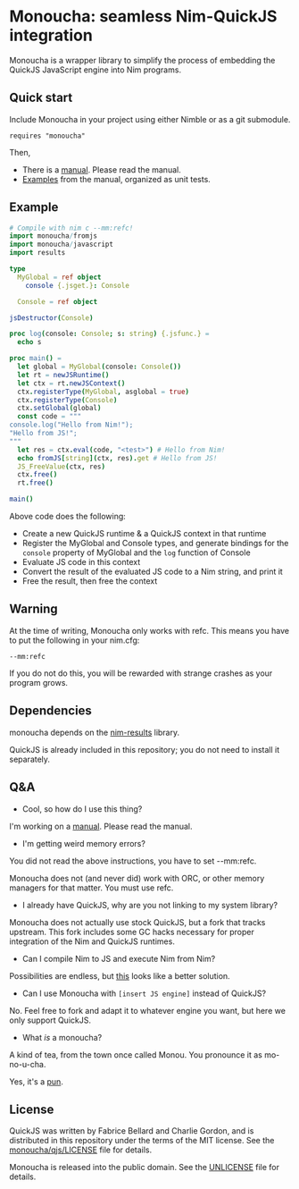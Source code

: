 # Monoucha: seamless Nim-QuickJS integration

Monoucha is a wrapper library to simplify the process of embedding the QuickJS
JavaScript engine into Nim programs.

## Quick start

Include Monoucha in your project using either Nimble or as a git submodule.

```
requires "monoucha"
```

Then,

* There is a [manual](doc/manual.md). Please read the manual.
* [Examples](test/manual.nim) from the manual, organized as unit tests.

## Example

```nim
# Compile with nim c --mm:refc!
import monoucha/fromjs
import monoucha/javascript
import results

type
  MyGlobal = ref object
    console {.jsget.}: Console

  Console = ref object

jsDestructor(Console)

proc log(console: Console; s: string) {.jsfunc.} =
  echo s

proc main() =
  let global = MyGlobal(console: Console())
  let rt = newJSRuntime()
  let ctx = rt.newJSContext()
  ctx.registerType(MyGlobal, asglobal = true)
  ctx.registerType(Console)
  ctx.setGlobal(global)
  const code = """
console.log("Hello from Nim!");
"Hello from JS!";
"""
  let res = ctx.eval(code, "<test>") # Hello from Nim!
  echo fromJS[string](ctx, res).get # Hello from JS!
  JS_FreeValue(ctx, res)
  ctx.free()
  rt.free()

main()
```

Above code does the following:

* Create a new QuickJS runtime & a QuickJS context in that runtime
* Register the MyGlobal and Console types, and generate bindings for the
  `console` property of MyGlobal and the `log` function of Console
* Evaluate JS code in this context
* Convert the result of the evaluated JS code to a Nim string, and print it
* Free the result, then free the context

## Warning

At the time of writing, Monoucha only works with refc. This means you have to
put the following in your nim.cfg:

```
--mm:refc
```

If you do not do this, you will be rewarded with strange crashes as your program
grows.

## Dependencies

monoucha depends on the [nim-results](https://github.com/arnetheduck/nim-results.git)
library.

QuickJS is already included in this repository; you do not need to install it
separately.

## Q&A

* Cool, so how do I use this thing?

I'm working on a [manual](doc/manual.md). Please read the manual.

* I'm getting weird memory errors?

You did not read the above instructions, you have to set --mm:refc.

Monoucha does not (and never did) work with ORC, or other memory managers for
that matter. You must use refc.

* I already have QuickJS, why are you not linking to my system library?

Monoucha does not actually use stock QuickJS, but a fork that tracks upstream.
This fork includes some GC hacks necessary for proper integration of the Nim and
QuickJS runtimes.

* Can I compile Nim to JS and execute Nim from Nim?

Possibilities are endless, but [this](https://peterme.net/using-nimscript-as-a-configuration-language-embedding-nimscript-pt-1.html)
looks like a better solution.

* Can I use Monoucha with `[insert JS engine]` instead of QuickJS?

No. Feel free to fork and adapt it to whatever engine you want, but here we only
support QuickJS.

* What *is* a monoucha?

A kind of tea, from the town once called Monou. You pronounce it as mo-no-u-cha.

Yes, it's a [pun](https://en.wikipedia.org/w/index.php?title=SpiderMonkey&oldid=1214134789#History).

## License

QuickJS was written by Fabrice Bellard and Charlie Gordon, and is distributed
in this repository under the terms of the MIT license. See the
[monoucha/qjs/LICENSE](monoucha/qjs/LICENSE) file for details.

Monoucha is released into the public domain. See the [UNLICENSE](UNLICENSE) file
for details.
